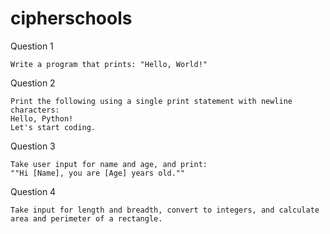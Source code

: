 # cipherschools 

Question 1

    Write a program that prints: "Hello, World!"

Question 2

    ⁠Print the following using a single print statement with newline characters:
    Hello, Python!
    Let's start coding.

Question 3

    Take user input for name and age, and print:
    ""Hi [Name], you are [Age] years old.""

Question 4

    Take input for length and breadth, convert to integers, and calculate area and perimeter of a rectangle.

